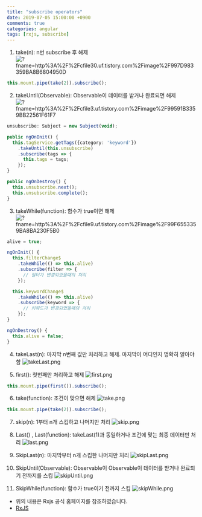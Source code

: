 ```yaml
---
title: "subscribe operators"
date: 2019-07-05 15:00:00 +0900
comments: true
categories: angular
tags: [rxjs, subscribe]
---
```



1. take(n): n번 subscribe 후 해제
![?fname=http%3A%2F%2Fcfile30.uf.tistory.com%2Fimage%2F997D983359BA8B6804950D](http://img1.daumcdn.net/thumb/R1920x0/?fname=http%3A%2F%2Fcfile30.uf.tistory.com%2Fimage%2F997D983359BA8B6804950D)

```ts
this.mount.pipe(take(2)).subscribe();
```

2. takeUntil(Observable): Observable이 데이터를 받거나 완료되면 해제
![?fname=http%3A%2F%2Fcfile3.uf.tistory.com%2Fimage%2F99591B3359BB22561F61F7](http://img1.daumcdn.net/thumb/R1920x0/?fname=http%3A%2F%2Fcfile3.uf.tistory.com%2Fimage%2F99591B3359BB22561F61F7)

```ts
unsubscribe: Subject = new Subject(void);

public ngOnInit() {
  this.tagService.getTags({category: 'keyword'})
    .takeUntil(this.unsubscribe)
    .subscribe(tags => {
      this.tags = tags;
    });
}

public ngOnDestroy() {
  this.unsubscribe.next();
  this.unsubscribe.complete();
}
```

3. takeWhile(function): 함수가 true이면 해제
![?fname=http%3A%2F%2Fcfile9.uf.tistory.com%2Fimage%2F99F6553359BA8BA230F5B0](http://img1.daumcdn.net/thumb/R1920x0/?fname=http%3A%2F%2Fcfile9.uf.tistory.com%2Fimage%2F99F6553359BA8BA230F5B0)

```ts
alive = true;

ngOnInit() {
  this.filterChange$
    .takeWhile(() => this.alive)
    .subscribe(filter => {
      // 필터가 변경되었을때의 처리
    });

  this.keywordChange$
    .takeWhile(() => this.alive)
    .subscribe(keyword => {
      // 키워드가 변경되었을때의 처리
    });
}

ngOnDestroy() {
  this.alive = false;
}
```

4. takeLast(n): 마지막 n번째 값만 처리하고 해제. 마지막이 어디인지 명확히 알아야 함
![takeLast.png](https://rxjs-dev.firebaseapp.com/assets/images/marble-diagrams/takeLast.png)

5. first(): 첫번째만 처리하고 해제
![first.png](https://rxjs-dev.firebaseapp.com/assets/images/marble-diagrams/first.png)

```ts
this.mount.pipe(first()).subscribe();
```

6. take(function): 조건이 맞으면 해제
![take.png](https://rxjs-dev.firebaseapp.com/assets/images/marble-diagrams/take.png)

```ts
this.mount.pipe(take(2)).subscribe();
```

7. skip(n): 1부터 n개  스킵하고 나머지만 처리
![skip.png](https://rxjs-dev.firebaseapp.com/assets/images/marble-diagrams/skip.png)


8. Last() , Last(function): takeLast(1)과 동일하거나 조건에 맞는 최종 데이터만 처리
![last.png](https://rxjs-dev.firebaseapp.com/assets/images/marble-diagrams/last.png)


9. SkipLast(n):  마지막부터 n개 스킵한 나머지만 처리
![skipLast.png](https://rxjs-dev.firebaseapp.com/assets/images/marble-diagrams/skipLast.png)


10. SkipUntil(Observable): Observable이 Observable이 데이터를 받거나 완료되기 전까지를 스킵
![skipUntil.png](https://rxjs-dev.firebaseapp.com/assets/images/marble-diagrams/skipUntil.png)


11. SkipWhile(function): 함수가 true이기 전까지 스킵
![skipWhile.png](https://rxjs-dev.firebaseapp.com/assets/images/marble-diagrams/skipWhile.png)


* 위의 내용은 Rxjs 공식 홈페이지를 참조하였습니다.
* [RxJS](https://rxjs-dev.firebaseapp.com/api/operators)

